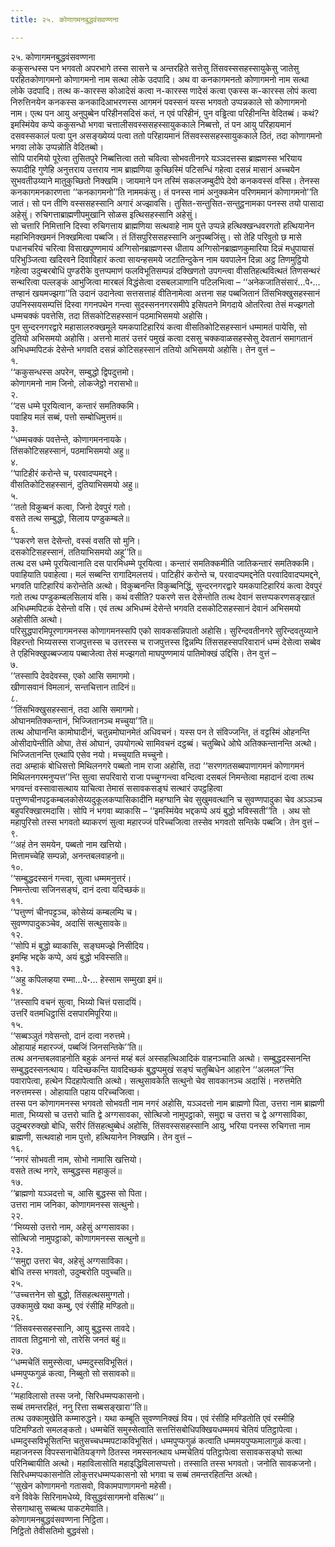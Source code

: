 ```yaml
---
title: २५. कोणागमनबुद्धवंसवण्णना

---
```

२५. कोणागमनबुद्धवंसवण्णना  
ककुसन्धस्स पन भगवतो अपरभागे तस्स सासने च अन्तरहिते सत्तेसु तिंसवस्ससहस्सायुकेसु जातेसु परहितकोणागमनो कोणागमनो नाम सत्था लोके उदपादि। अथ वा कनकागमनतो कोणागमनो नाम सत्था लोके उदपादि। तत्थ क-कारस्स कोआदेसं कत्वा न-कारस्स णादेसं कत्वा एकस्स क-कारस्स लोपं कत्वा निरुत्तिनयेन कनकस्स कनकादिआभरणस्स आगमनं पवस्सनं यस्स भगवतो उप्पन्नकाले सो कोणागमनो नाम। एत्थ पन आयु अनुपुब्बेन परिहीनसदिसं कतं, न एवं परिहीनं, पुन वड्ढित्वा परिहीनन्ति वेदितब्बं। कथं? इमस्मिंयेव कप्पे ककुसन्धो भगवा चत्तालीसवस्ससहस्सायुककाले निब्बत्तो, तं पन आयु परिहायमानं दसवस्सकालं पत्वा पुन असङ्ख्येय्यं पत्वा ततो परिहायमानं तिंसवस्ससहस्सायुककाले ठितं, तदा कोणागमनो भगवा लोके उप्पन्नोति वेदितब्बो।  
सोपि पारमियो पूरेत्वा तुसितपुरे निब्बत्तित्वा ततो चवित्वा सोभवतीनगरे यञ्ञदत्तस्स ब्राह्मणस्स भरियाय रूपादीहि गुणेहि अनुत्तराय उत्तराय नाम ब्राह्मणिया कुच्छिस्मिं पटिसन्धिं गहेत्वा दसन्नं मासानं अच्चयेन सुभवतीउय्याने मातुकुच्छितो निक्खमि। जायमाने पन तस्मिं सकलजम्बुदीपे देवो कनकवस्सं वस्सि। तेनस्स कनकागमनकारणत्ता ‘‘कनकागमनो’’ति नाममकंसु। तं पनस्स नामं अनुक्कमेन परिणममानं कोणागमनो’’ति जातं। सो पन तीणि वस्ससहस्सानि अगारं अज्झावसि। तुसित-सन्तुसित-सन्तुट्ठनामका पनस्स तयो पासादा अहेसुं। रुचिगत्ताब्राह्मणीपमुखानि सोळस इत्थिसहस्सानि अहेसुं।  
सो चत्तारि निमित्तानि दिस्वा रुचिगत्ताय ब्राह्मणिया सत्थवाहे नाम पुत्ते उप्पन्ने हत्थिक्खन्धवरगतो हत्थियानेन महाभिनिक्खमनं निक्खमित्वा पब्बजि। तं तिंसपुरिससहस्सानि अनुपब्बजिंसु। सो तेहि परिवुतो छ मासे पधानचरियं चरित्वा विसाखपुण्णमायं अग्गिसोनब्राह्मणस्स धीताय अग्गिसोनब्राह्मणकुमारिया दिन्नं मधुपायासं परिभुञ्जित्वा खदिरवने दिवाविहारं कत्वा सायन्हसमये जटातिन्दुकेन नाम यवपालेन दिन्ना अट्ठ तिणमुट्ठियो गहेत्वा उदुम्बरबोधिं पुण्डरीके वुत्तप्पमाणं फलविभूतिसम्पन्नं दक्खिणतो उपगन्त्वा वीसतिहत्थवित्थतं तिणसन्थरं सन्थरित्वा पल्लङ्कं आभुजित्वा मारबलं विद्धंसेत्वा दसबलञाणानि पटिलभित्वा – ‘‘अनेकजातिसंसारं…पे॰… तण्हानं खयमज्झगा’’ति उदानं उदानेत्वा सत्तसत्ताहं वीतिनामेत्वा अत्तना सह पब्बजितानं तिंसभिक्खुसहस्सानं उपनिस्सयसम्पत्तिं दिस्वा गगनपथेन गन्त्वा सुदस्सननगरसमीपे इसिपतने मिगदाये ओतरित्वा तेसं मज्झगतो धम्मचक्कं पवत्तेसि, तदा तिंसकोटिसहस्सानं पठमाभिसमयो अहोसि।  
पुन सुन्दरनगरद्वारे महासालरुक्खमूले यमकपाटिहारियं कत्वा वीसतिकोटिसहस्सानं धम्मामतं पायेसि, सो दुतियो अभिसमयो अहोसि। अत्तनो मातरं उत्तरं पमुखं कत्वा दससु चक्कवाळसहस्सेसु देवतानं समागतानं अभिधम्मपिटकं देसेन्ते भगवति दसन्नं कोटिसहस्सानं ततियो अभिसमयो अहोसि। तेन वुत्तं –  
१.  
‘‘ककुसन्धस्स अपरेन, सम्बुद्धो द्विपदुत्तमो।  
कोणागमनो नाम जिनो, लोकजेट्ठो नरासभो॥  
२.  
‘‘दस धम्मे पूरयित्वान, कन्तारं समतिक्कमि।  
पवाहिय मलं सब्बं, पत्तो सम्बोधिमुत्तमं॥  
३.  
‘‘धम्मचक्कं पवत्तेन्ते, कोणागमननायके।  
तिंसकोटिसहस्सानं, पठमाभिसमयो अहु॥  
४.  
‘‘पाटिहीरं करोन्ते च, परवादप्पमद्दने।  
वीसतिकोटिसहस्सानं, दुतियाभिसमयो अहु॥  
५.  
‘‘ततो विकुब्बनं कत्वा, जिनो देवपुरं गतो।  
वसते तत्थ सम्बुद्धो, सिलाय पण्डुकम्बले॥  
६.  
‘‘पकरणे सत्त देसेन्तो, वस्सं वसति सो मुनि।  
दसकोटिसहस्सानं, ततियाभिसमयो अहू’’ति॥  
तत्थ दस धम्मे पूरयित्वानाति दस पारमिधम्मे पूरयित्वा। कन्तारं समतिक्कमीति जातिकन्तारं समतिक्कमि। पवाहियाति पवाहेत्वा। मलं सब्बन्ति रागादिमलत्तयं। पाटिहीरं करोन्ते च, परवादप्पमद्दनेति परवादिवादप्पमद्दने, भगवति पाटिहारियं करोन्तेति अत्थो। विकुब्बनन्ति विकुब्बनिद्धिं, सुन्दरनगरद्वारे यमकपाटिहारियं कत्वा देवपुरं गतो तत्थ पण्डुकम्बलसिलायं वसि। कथं वसीति? पकरणे सत्त देसेन्तोति तत्थ देवानं सत्तप्पकरणसङ्खातं अभिधम्मपिटकं देसेन्तो वसि। एवं तत्थ अभिधम्मं देसेन्ते भगवति दसकोटिसहस्सानं देवानं अभिसमयो अहोसीति अत्थो।  
परिसुद्धपारमिपूरणागमनस्स कोणागमनस्सपि एको सावकसन्निपातो अहोसि। सुरिन्दवतीनगरे सुरिन्दवतुय्याने विहरन्तो भिय्यसस्स राजपुत्तस्स च उत्तरस्स च राजपुत्तस्स द्विन्नम्पि तिंससहस्सपरिवारानं धम्मं देसेत्वा सब्बेव ते एहिभिक्खुपब्बज्जाय पब्बाजेत्वा तेसं मज्झगतो माघपुण्णमायं पातिमोक्खं उद्दिसि। तेन वुत्तं –  
७.  
‘‘तस्सापि देवदेवस्स, एको आसि समागमो।  
खीणासवानं विमलानं, सन्तचित्तान तादिनं॥  
८.  
‘‘तिंसभिक्खुसहस्सानं, तदा आसि समागमो।  
ओघानमतिक्कन्तानं, भिज्जितानञ्च मच्चुया’’ति॥  
तत्थ ओघानन्ति कामोघादीनं, चतुन्नमोघानमेतं अधिवचनं। यस्स पन ते संविज्जन्ति, तं वट्टस्मिं ओहनन्ति ओसीदापेन्तीति ओघा, तेसं ओघानं, उपयोगत्थे सामिवचनं दट्ठब्बं। चतुब्बिधे ओघे अतिक्कन्तानन्ति अत्थो। भिज्जितानन्ति एत्थापि एसेव नयो। मच्चुयाति मच्चुनो।  
तदा अम्हाकं बोधिसत्तो मिथिलनगरे पब्बतो नाम राजा अहोसि, तदा ‘‘सरणगतसब्बपाणागमनं कोणागमनं मिथिलनगरमनुप्पत्त’’न्ति सुत्वा सपरिवारो राजा पच्चुग्गन्त्वा वन्दित्वा दसबलं निमन्तेत्वा महादानं दत्वा तत्थ भगवन्तं वस्सावासत्थाय याचित्वा तेमासं ससावकसङ्घं सत्थारं उपट्ठहित्वा पत्तुण्णचीनपट्टकम्बलकोसेय्यदुकूलकप्पासिकादीनि महग्घानि चेव सुखुमवत्थानि च सुवण्णपादुका चेव अञ्ञञ्च बहुपरिक्खारमदासि। सोपि नं भगवा ब्याकासि – ‘‘इमस्मिंयेव भद्दकप्पे अयं बुद्धो भविस्सती’’ति । अथ सो महापुरिसो तस्स भगवतो ब्याकरणं सुत्वा महारज्जं परिच्चजित्वा तस्सेव भगवतो सन्तिके पब्बजि। तेन वुत्तं –  
९.  
‘‘अहं तेन समयेन, पब्बतो नाम खत्तियो।  
मित्तामच्चेहि सम्पन्नो, अनन्तबलवाहनो॥  
१०.  
‘‘सम्बुद्धदस्सनं गन्त्वा, सुत्वा धम्ममनुत्तरं।  
निमन्तेत्वा सजिनसङ्घं, दानं दत्वा यदिच्छकं॥  
११.  
‘‘पत्तुण्णं चीनपट्टञ्च, कोसेय्यं कम्बलम्पि च।  
सुवण्णपादुकञ्चेव, अदासिं सत्थुसावके॥  
१२.  
‘‘सोपि मं बुद्धो ब्याकासि, सङ्घमज्झे निसीदिय।  
इमम्हि भद्दके कप्पे, अयं बुद्धो भविस्सति॥  
१३.  
‘‘अहु कपिलव्हया रम्मा…पे॰… हेस्साम सम्मुखा इमं॥  
१४.  
‘‘तस्सापि वचनं सुत्वा, भिय्यो चित्तं पसादयिं।  
उत्तरिं वतमधिट्ठासिं दसपारमिपूरिया॥  
१५.  
‘‘सब्बञ्ञुतं गवेसन्तो, दानं दत्वा नरुत्तमे।  
ओहायाहं महारज्जं, पब्बजिं जिनसन्तिके’’ति॥  
तत्थ अनन्तबलवाहनोति बहुकं अनन्तं मय्हं बलं अस्सहत्थिआदिकं वाहनञ्चाति अत्थो। सम्बुद्धदस्सनन्ति सम्बुद्धदस्सनत्थाय। यदिच्छकन्ति यावदिच्छकं बुद्धप्पमुखं सङ्घं चतुब्बिधेन आहारेन ‘‘अलमल’’न्ति पवारापेत्वा, हत्थेन पिदहापेत्वाति अत्थो। सत्थुसावकेति सत्थुनो चेव सावकानञ्च अदासिं। नरुत्तमेति नरुत्तमस्स। ओहायाति पहाय परिच्चजित्वा।  
तस्स पन कोणागमनस्स भगवतो सोभवती नाम नगरं अहोसि, यञ्ञदत्तो नाम ब्राह्मणो पिता, उत्तरा नाम ब्राह्मणी माता, भिय्यसो च उत्तरो चाति द्वे अग्गसावका, सोत्थिजो नामुपट्ठाको, समुद्दा च उत्तरा च द्वे अग्गसाविका, उदुम्बररुक्खो बोधि, सरीरं तिंसहत्थुब्बेधं अहोसि, तिंसवस्ससहस्सानि आयु, भरिया पनस्स रुचिगत्ता नाम ब्राह्मणी, सत्थवाहो नाम पुत्तो, हत्थियानेन निक्खमि। तेन वुत्तं –  
१६.  
‘‘नगरं सोभवती नाम, सोभो नामासि खत्तियो।  
वसते तत्थ नगरे, सम्बुद्धस्स महाकुलं॥  
१७.  
‘‘ब्राह्मणो यञ्ञदत्तो च, आसि बुद्धस्स सो पिता।  
उत्तरा नाम जनिका, कोणागमनस्स सत्थुनो।  
२२.  
‘‘भिय्यसो उत्तरो नाम, अहेसुं अग्गसावका।  
सोत्थिजो नामुपट्ठाको, कोणागमनस्स सत्थुनो॥  
२३.  
‘‘समुद्दा उत्तरा चेव, अहेसुं अग्गसाविका।  
बोधि तस्स भगवतो, उदुम्बरोति पवुच्चति॥  
२५.  
‘‘उच्चत्तनेन सो बुद्धो, तिंसहत्थसमुग्गतो।  
उक्कामुखे यथा कम्बु, एवं रंसीहि मण्डितो॥  
२६.  
‘‘तिंसवस्ससहस्सानि, आयु बुद्धस्स तावदे।  
तावता तिट्ठमानो सो, तारेसि जनतं बहुं॥  
२७.  
‘‘धम्मचेतिं समुस्सेत्वा, धम्मदुस्सविभूसितं।  
धम्मपुप्फगुळं कत्वा, निब्बुतो सो ससावको॥  
२८.  
‘‘महाविलासो तस्स जनो, सिरिधम्मप्पकासनो।  
सब्बं तमन्तरहितं, ननु रित्ता सब्बसङ्खारा’’ति॥  
तत्थ उक्कामुखेति कम्मारुद्धने। यथा कम्बूति सुवण्णनिक्खं विय। एवं रंसीहि मण्डितोति एवं रस्मीहि पटिमण्डितो समलङ्कतो। धम्मचेतिं समुस्सेत्वाति सत्तत्तिंसबोधिपक्खियधम्ममयं चेतियं पतिट्ठापेत्वा। धम्मदुस्सविभूसितन्ति चतुसच्चधम्मपटाकविभूसितं। धम्मपुप्फगुळं कत्वाति धम्ममयपुप्फमालागुळं कत्वा। महाजनस्स विपस्सनाचेतियङ्गणे ठितस्स नमस्सनत्थाय धम्मचेतियं पतिट्ठापेत्वा ससावकसङ्घो सत्था परिनिब्बायीति अत्थो। महाविलासोति महाइद्धिविलासप्पत्तो। तस्साति तस्स भगवतो। जनोति सावकजनो। सिरिधम्मप्पकासनोति लोकुत्तरधम्मप्पकासनो सो भगवा च सब्बं तमन्तरहितन्ति अत्थो।  
‘‘सुखेन कोणागमनो गतासवो, विकामपाणागमनो महेसी।  
वने विवेके सिरिनामधेय्ये, विसुद्धवंसागमनो वसित्थ’’॥  
सेसगाथासु सब्बत्थ पाकटमेवाति।  
कोणागमनबुद्धवंसवण्णना निट्ठिता।  
निट्ठितो तेवीसतिमो बुद्धवंसो।  